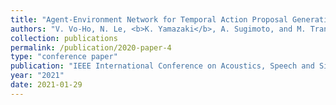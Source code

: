 ```yaml
---
title: "Agent-Environment Network for Temporal Action Proposal Generation"
authors: "V. Vo-Ho, N. Le, <b>K. Yamazaki</b>, A. Sugimoto, and M. Tran"
collection: publications
permalink: /publication/2020-paper-4
type: "conference paper"
publication: "IEEE International Conference on Acoustics, Speech and Signal Processing (ICASSP) 2021"
year: "2021"
date: 2021-01-29
---
```

